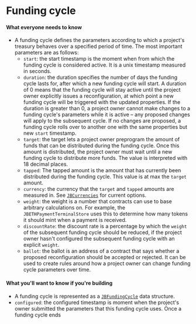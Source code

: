 # Funding cycle

#### What everyone needs to know

* A funding cycle defines the parameters according to which a project's treasury behaves over a specified period of time. The most important parameters are as follows:
  * `start`: the start timestamp is the moment when from which the funding cycle is considered active. It is a unix timestamp measured in seconds.
  * `duration`: the duration specifies the number of days the funding cycle lasts for, after which a new funding cycle will start. A duration of 0 means that the funding cycle will stay active until the project owner explicitly issues a reconfiguration, at which point a new funding cycle will be triggered with the updated properties. If the duration is greater than 0, a project owner cannot make changes to a funding cycle's parameters while it is active – any proposed changes will apply to the subsequent cycle. If no changes are proposed, a funding cycle rolls over to another one with the same properties but new `start` timestamp.
  * `target`: the target lets a project owner preprogram the amount of funds that can be distributed during the funding cycle. Once this amount is distributed, the project owner must wait until a new funding cycle to distribute more funds. The value is interpreted with 18 decimal places.
  * `tapped`: The tapped amount is the amount that has currently been distributed during the funding cycle. This value is at max the `target` amount.
  * `currency`: the currency that the `target` and `tapped` amounts are measured in. See [`JBCurrencies`](../../specifications/libraries/jbcurrencies.md) for current options.
  * `weight`: the weight is a number that contracts can use to base arbitrary calculations on. For example, the `JBETHPaymentTerminalStore` uses this to determine how many tokens it should mint when a payment is received.&#x20;
  * `discountRate`: the discount rate is a percentage by which the `weight` of the subsequent funding cycle should be reduced, if the project owner hasn't configured the subsequent funding cycle with an explicit `weight`.
  * `ballot`: the ballot is an address of a contract that says whether a proposed reconfiguration should be accepted or rejected. It can be used to create rules around how a project owner can change funding cycle parameters over time.

#### What you'll want to know if you're building

* A funding cycle is represented as a [`JBFundingCycle`](../../specifications/data-structures/jbfundingcycle.md) data structure.
* `configured`: the configured timestamp is moment when the project's owner submitted the parameters that this funding cycle uses. Once a funding cycle ends&#x20;

